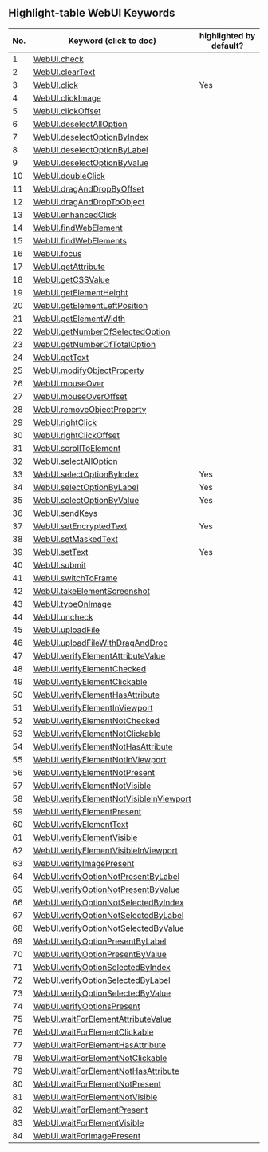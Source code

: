 ## Highlight-table WebUI Keywords

| No. | Keyword (click to doc) | highlighted by default? |
|-----|---------|-------------|
| 1 | [WebUI.check](https://docs.katalon.com/katalon-studio/docs/webui-check.html) |  |
| 2 | [WebUI.clearText](https://docs.katalon.com/katalon-studio/docs/webui-clear-text.html) |  |
| 3 | [WebUI.click](https://docs.katalon.com/katalon-studio/docs/webui-click.html) | Yes |
| 4 | [WebUI.clickImage](https://docs.katalon.com/katalon-studio/docs/webui-click-image.html) |  |
| 5 | [WebUI.clickOffset](https://docs.katalon.com/katalon-studio/docs/webui-click-offset.html) |  |
| 6 | [WebUI.deselectAllOption](https://docs.katalon.com/katalon-studio/docs/webui-deselect-all-option.html) |  |
| 7 | [WebUI.deselectOptionByIndex](https://docs.katalon.com/katalon-studio/docs/webui-deselect-option-by-index.html) |  |
| 8 | [WebUI.deselectOptionByLabel](https://docs.katalon.com/katalon-studio/docs/webui-deselect-option-by-label.html) |  |
| 9 | [WebUI.deselectOptionByValue](https://docs.katalon.com/katalon-studio/docs/webui-deselect-option-by-value.html) |  |
| 10 | [WebUI.doubleClick](https://docs.katalon.com/katalon-studio/docs/webui-double-click.html) |  |
| 11 | [WebUI.dragAndDropByOffset](https://docs.katalon.com/katalon-studio/docs/webui-drag-and-drop-by-offset.html) |  |
| 12 | [WebUI.dragAndDropToObject](https://docs.katalon.com/katalon-studio/docs/webui-drag-and-drop-to-object.html) |  |
| 13 | [WebUI.enhancedClick](https://docs.katalon.com/katalon-studio/docs/webui-enhanced-click.html) |  |
| 14 | [WebUI.findWebElement](https://docs.katalon.com/katalon-studio/docs/webui-find-web-element.html) |  |
| 15 | [WebUI.findWebElements](https://docs.katalon.com/katalon-studio/docs/webui-find-web-elements.html) |  |
| 16 | [WebUI.focus](https://docs.katalon.com/katalon-studio/docs/webui-focus.html) |  |
| 17 | [WebUI.getAttribute](https://docs.katalon.com/katalon-studio/docs/webui-get-attribute.html) |  |
| 18 | [WebUI.getCSSValue](https://docs.katalon.com/katalon-studio/docs/webui-get-css-value.html) |  |
| 19 | [WebUI.getElementHeight](https://docs.katalon.com/katalon-studio/docs/webui-get-element-height.html) |  |
| 20 | [WebUI.getElementLeftPosition](https://docs.katalon.com/katalon-studio/docs/webui-get-element-left-position.html) |  |
| 21 | [WebUI.getElementWidth](https://docs.katalon.com/katalon-studio/docs/webui-get-element-width.html) |  |
| 22 | [WebUI.getNumberOfSelectedOption](https://docs.katalon.com/katalon-studio/docs/webui-get-number-of-selected-option.html) |  |
| 23 | [WebUI.getNumberOfTotalOption](https://docs.katalon.com/katalon-studio/docs/webui-get-number-of-total-option.html) |  |
| 24 | [WebUI.getText](https://docs.katalon.com/katalon-studio/docs/webui-get-text.html) |  |
| 25 | [WebUI.modifyObjectProperty](https://docs.katalon.com/katalon-studio/docs/webui-modify-object-property.html) |  |
| 26 | [WebUI.mouseOver](https://docs.katalon.com/katalon-studio/docs/webui-mouse-over.html) |  |
| 27 | [WebUI.mouseOverOffset](https://docs.katalon.com/katalon-studio/docs/webui-mouse-over-offset.html) |  |
| 28 | [WebUI.removeObjectProperty](https://docs.katalon.com/katalon-studio/docs/webui-remove-object-property.html) |  |
| 29 | [WebUI.rightClick](https://docs.katalon.com/katalon-studio/docs/webui-right-click.html) |  |
| 30 | [WebUI.rightClickOffset](https://docs.katalon.com/katalon-studio/docs/webui-right-click-offset.html) |  |
| 31 | [WebUI.scrollToElement](https://docs.katalon.com/katalon-studio/docs/webui-scroll-to-element.html) |  |
| 32 | [WebUI.selectAllOption](https://docs.katalon.com/katalon-studio/docs/webui-select-all-option.html) |  |
| 33 | [WebUI.selectOptionByIndex](https://docs.katalon.com/katalon-studio/docs/webui-select-option-by-index.html) | Yes |
| 34 | [WebUI.selectOptionByLabel](https://docs.katalon.com/katalon-studio/docs/webui-select-option-by-label.html) | Yes |
| 35 | [WebUI.selectOptionByValue](https://docs.katalon.com/katalon-studio/docs/webui-select-option-by-value.html) | Yes |
| 36 | [WebUI.sendKeys](https://docs.katalon.com/katalon-studio/docs/webui-send-keys.html) |  |
| 37 | [WebUI.setEncryptedText](https://docs.katalon.com/katalon-studio/docs/webui-set-encrypted-text.html) | Yes |
| 38 | [WebUI.setMaskedText](https://docs.katalon.com/katalon-studio/docs/webui-set-masked-text.html) |  |
| 39 | [WebUI.setText](https://docs.katalon.com/katalon-studio/docs/webui-set-text.html) | Yes |
| 40 | [WebUI.submit](https://docs.katalon.com/katalon-studio/docs/webui-submit.html) |  |
| 41 | [WebUI.switchToFrame](https://docs.katalon.com/katalon-studio/docs/webui-switch-to-frame.html) |  |
| 42 | [WebUI.takeElementScreenshot](https://docs.katalon.com/katalon-studio/docs/webui-take-element-screenshot.html) |  |
| 43 | [WebUI.typeOnImage](https://docs.katalon.com/katalon-studio/docs/webui-type-on-image.html) |  |
| 44 | [WebUI.uncheck](https://docs.katalon.com/katalon-studio/docs/webui-uncheck.html) |  |
| 45 | [WebUI.uploadFile](https://docs.katalon.com/katalon-studio/docs/webui-upload-file.html) |  |
| 46 | [WebUI.uploadFileWithDragAndDrop](https://docs.katalon.com/katalon-studio/docs/webui-upload-file-with-drag-and-drop.html) |  |
| 47 | [WebUI.verifyElementAttributeValue](https://docs.katalon.com/katalon-studio/docs/webui-verify-element-attribute-value.html) |  |
| 48 | [WebUI.verifyElementChecked](https://docs.katalon.com/katalon-studio/docs/webui-verify-element-checked.html) |  |
| 49 | [WebUI.verifyElementClickable](https://docs.katalon.com/katalon-studio/docs/webui-verify-element-clickable.html) |  |
| 50 | [WebUI.verifyElementHasAttribute](https://docs.katalon.com/katalon-studio/docs/webui-verify-element-has-attribute.html) |  |
| 51 | [WebUI.verifyElementInViewport](https://docs.katalon.com/katalon-studio/docs/webui-verify-element-in-viewport.html) |  |
| 52 | [WebUI.verifyElementNotChecked](https://docs.katalon.com/katalon-studio/docs/webui-verify-element-not-checked.html) |  |
| 53 | [WebUI.verifyElementNotClickable](https://docs.katalon.com/katalon-studio/docs/webui-verify-element-not-clickable.html) |  |
| 54 | [WebUI.verifyElementNotHasAttribute](https://docs.katalon.com/katalon-studio/docs/webui-verify-element-not-has-attribute.html) |  |
| 55 | [WebUI.verifyElementNotInViewport](https://docs.katalon.com/katalon-studio/docs/webui-verify-element-not-in-viewport.html) |  |
| 56 | [WebUI.verifyElementNotPresent](https://docs.katalon.com/katalon-studio/docs/webui-verify-element-not-present.html) |  |
| 57 | [WebUI.verifyElementNotVisible](https://docs.katalon.com/katalon-studio/docs/webui-verify-element-not-visible.html) |  |
| 58 | [WebUI.verifyElementNotVisibleInViewport](https://docs.katalon.com/katalon-studio/docs/webui-verify-element-not-visible-in-viewport.html) |  |
| 59 | [WebUI.verifyElementPresent](https://docs.katalon.com/katalon-studio/docs/webui-verify-element-present.html) |  |
| 60 | [WebUI.verifyElementText](https://docs.katalon.com/katalon-studio/docs/webui-verify-element-text.html) |  |
| 61 | [WebUI.verifyElementVisible](https://docs.katalon.com/katalon-studio/docs/webui-verify-element-visible.html) |  |
| 62 | [WebUI.verifyElementVisibleInViewport](https://docs.katalon.com/katalon-studio/docs/webui-verify-element-visible-in-viewport.html) |  |
| 63 | [WebUI.verifyImagePresent](https://docs.katalon.com/katalon-studio/docs/webui-verify-image-present.html) |  |
| 64 | [WebUI.verifyOptionNotPresentByLabel](https://docs.katalon.com/katalon-studio/docs/webui-verify-option-not-present-by-label.html) |  |
| 65 | [WebUI.verifyOptionNotPresentByValue](https://docs.katalon.com/katalon-studio/docs/webui-verify-option-not-present-by-value.html) |  |
| 66 | [WebUI.verifyOptionNotSelectedByIndex](https://docs.katalon.com/katalon-studio/docs/webui-verify-option-not-selected-by-index.html) |  |
| 67 | [WebUI.verifyOptionNotSelectedByLabel](https://docs.katalon.com/katalon-studio/docs/webui-verify-option-not-selected-by-label.html) |  |
| 68 | [WebUI.verifyOptionNotSelectedByValue](https://docs.katalon.com/katalon-studio/docs/webui-verify-option-not-selected-by-value.html) |  |
| 69 | [WebUI.verifyOptionPresentByLabel](https://docs.katalon.com/katalon-studio/docs/webui-verify-option-present-by-label.html) |  |
| 70 | [WebUI.verifyOptionPresentByValue](https://docs.katalon.com/katalon-studio/docs/webui-verify-option-present-by-value.html) |  |
| 71 | [WebUI.verifyOptionSelectedByIndex](https://docs.katalon.com/katalon-studio/docs/webui-verify-option-selected-by-index.html) |  |
| 72 | [WebUI.verifyOptionSelectedByLabel](https://docs.katalon.com/katalon-studio/docs/webui-verify-option-selected-by-label.html) |  |
| 73 | [WebUI.verifyOptionSelectedByValue](https://docs.katalon.com/katalon-studio/docs/webui-verify-option-selected-by-value.html) |  |
| 74 | [WebUI.verifyOptionsPresent](https://docs.katalon.com/katalon-studio/docs/webui-verify-options-present.html) |  |
| 75 | [WebUI.waitForElementAttributeValue](https://docs.katalon.com/katalon-studio/docs/webui-wait-for-element-attribute-value.html) |  |
| 76 | [WebUI.waitForElementClickable](https://docs.katalon.com/katalon-studio/docs/webui-wait-for-element-clickable.html) |  |
| 77 | [WebUI.waitForElementHasAttribute](https://docs.katalon.com/katalon-studio/docs/webui-wait-for-element-has-attribute.html) |  |
| 78 | [WebUI.waitForElementNotClickable](https://docs.katalon.com/katalon-studio/docs/webui-wait-for-element-not-clickable.html) |  |
| 79 | [WebUI.waitForElementNotHasAttribute](https://docs.katalon.com/katalon-studio/docs/webui-wait-for-element-not-has-attribute.html) |  |
| 80 | [WebUI.waitForElementNotPresent](https://docs.katalon.com/katalon-studio/docs/webui-wait-for-element-not-present.html) |  |
| 81 | [WebUI.waitForElementNotVisible](https://docs.katalon.com/katalon-studio/docs/webui-wait-for-element-not-visible.html) |  |
| 82 | [WebUI.waitForElementPresent](https://docs.katalon.com/katalon-studio/docs/webui-wait-for-element-present.html) |  |
| 83 | [WebUI.waitForElementVisible](https://docs.katalon.com/katalon-studio/docs/webui-wait-for-element-visible.html) |  |
| 84 | [WebUI.waitForImagePresent](https://docs.katalon.com/katalon-studio/docs/webui-wait-for-image-present.html) |  |
